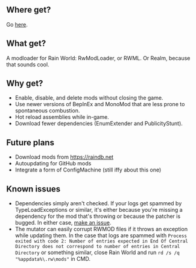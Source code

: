 ## Where get?
Go [here](https://github.com/Dual-Iron/RwModLoader/releases/latest).

## What get?
A modloader for Rain World: RwModLoader, or RWML. Or Realm, because that sounds cool.

## Why get?
- Enable, disable, and delete mods without closing the game.
- Use newer versions of BepInEx and MonoMod that are less prone to spontaneous combustion.
- Hot reload assemblies while in-game.
- Download fewer dependencies (EnumExtender and PublicityStunt).

## Future plans
- Download mods from https://raindb.net
- Autoupdating for GitHub mods
- Integrate a form of ConfigMachine (still iffy about this one)

## Known issues
- Dependencies simply aren't checked. If your logs get spammed by TypeLoadExceptions or similar, it's either because you're missing a dependency for the mod that's throwing or because the patcher is bugged. In either case, [make an issue](https://github.com/Dual-Iron/RwModLoader/issues/new/choose).
- The mutator can easily corrupt RWMOD files if it throws an exception while updating them. In the case that logs are spammed with `Process exited with code 2: Number of entries expected in End Of Central Directory does not correspond to number of entries in Central Directory` or something similar, close Rain World and run `rd /s /q "%appdata%\.rw\mods"` in CMD.
